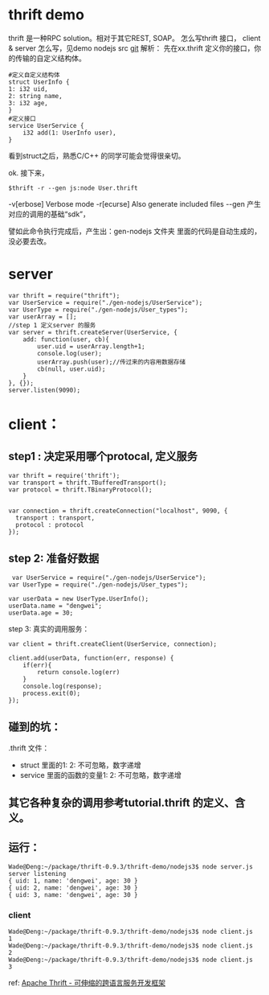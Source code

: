 # thrift demo

thrift 是一种RPC solution。相对于其它REST, SOAP。
怎么写thrift 接口， client & server 怎么写，见demo nodejs src [git][1]
解析：
先在xx.thrift 定义你的接口，你的传输的自定义结构体。

    #定义自定义结构体
    struct UserInfo {
    1: i32 uid,
    2: string name,
    3: i32 age,
    }
    #定义接口
    service UserService {
        i32 add(1: UserInfo user),
    }

看到struct之后，熟悉C/C++ 的同学可能会觉得很亲切。

ok. 接下来，

`$thrift -r --gen js:node User.thrift`

  -v[erbose]  Verbose mode
  -r[ecurse]  Also generate included files
  --gen 产生对应的调用的基础“sdk”，
  
譬如此命令执行完成后，产生出：gen-nodejs 文件夹
里面的代码是自动生成的，没必要去改。

# server 

    var thrift = require("thrift");
    var UserService = require("./gen-nodejs/UserService");
    var UserType = require("./gen-nodejs/User_types");
    var userArray = [];
    //step 1 定义server 的服务
    var server = thrift.createServer(UserService, {
        add: function(user, cb){
            user.uid = userArray.length+1;
            console.log(user);
            userArray.push(user);//传过来的内容用数据存储
            cb(null, user.uid);
        }
    }, {});
    server.listen(9090);


# client：
## step1 : 决定采用哪个protocal, 定义服务


    var thrift = require('thrift');
    var transport = thrift.TBufferedTransport();
    var protocol = thrift.TBinaryProtocol();
    
   
    var connection = thrift.createConnection("localhost", 9090, {
      transport : transport,
      protocol : protocol
    });

## step 2: 准备好数据
    
     var UserService = require("./gen-nodejs/UserService");
    var UserType = require("./gen-nodejs/User_types");
    
    var userData = new UserType.UserInfo();
    userData.name = "dengwei";
    userData.age = 30;

step 3: 真实的调用服务：

    var client = thrift.createClient(UserService, connection);
    
    client.add(userData, function(err, response) {
        if(err){
            return console.log(err)
        }
        console.log(response);
        process.exit(0);
    });



## 碰到的坑：
.thrift  文件：

 - struct 里面的1: 2: 不可忽略，数字递增 
 - service 里面的函数的变量1: 2: 不可忽略，数字递增

## 其它各种复杂的调用参考tutorial.thrift 的定义、含义。

## 运行：

    Wade@Deng:~/package/thrift-0.9.3/thrift-demo/nodejs3$ node server.js
    server listening
    { uid: 1, name: 'dengwei', age: 30 }
    { uid: 2, name: 'dengwei', age: 30 }
    { uid: 3, name: 'dengwei', age: 30 }

### client

    Wade@Deng:~/package/thrift-0.9.3/thrift-demo/nodejs3$ node client.js 
    1
    Wade@Deng:~/package/thrift-0.9.3/thrift-demo/nodejs3$ node client.js 
    2
    Wade@Deng:~/package/thrift-0.9.3/thrift-demo/nodejs3$ node client.js 
    3

 
ref:
[Apache Thrift - 可伸缩的跨语言服务开发框架][2]


  [1]: https://github.com/no7dw/thrift-demo
  [2]: https://www.ibm.com/developerworks/cn/java/j-lo-apachethrift/




